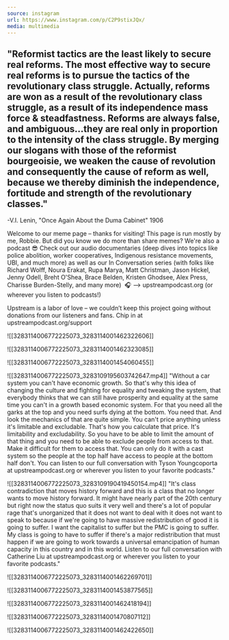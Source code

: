 ```yaml
---
source: instagram
url: https://www.instagram.com/p/C2P9stixJQx/
media: multimedia
---
```


## "Reformist tactics are the least likely to secure real reforms. The most effective way to secure real reforms is to pursue the tactics of the revolutionary class struggle. Actually, reforms are won as a result of the revolutionary class struggle, as a result of its independence mass force & steadfastness. Reforms are always false, and ambiguous...they are real only in proportion to the intensity of the class struggle. By merging our slogans with those of the reformist bourgeoisie, we weaken the cause of revolution and consequently the cause of reform as well, because we thereby diminish the independence, fortitude and strength of the revolutionary classes."
-V.I. Lenin, "Once Again About the Duma Cabinet" 1906

Welcome to our meme page – thanks for visiting! This page is run mostly by me, Robbie. But did you know we do more than share memes? We're also a podcast 😎 Check out our audio documentaries (deep dives into topics like police abolition, worker cooperatives, Indigenous resistance movements, UBI, and much more) as well as our In Conversation series (with folks like Richard Wolff, Noura Erakat, Rupa Marya, Matt Christman, Jason Hickel, Jenny Odell, Breht O'Shea, Brace Belden, Kristen Ghodsee, Alex Press, Charisse Burden-Stelly, and many more) 
🎧 —> upstreampodcast.org (or wherever you listen to podcasts!)

Upstream is a labor of love – we couldn’t keep this project going without donations from our listeners and fans. Chip in at upstreampodcast.org/support

![[3283114006772225073_3283114001462322606]]

![[3283114006772225073_3283114001462323085]]

![[3283114006772225073_3283114001454060455]]

![[3283114006772225073_3283109195603742647.mp4]]
	"Without a car system you can't have economic growth. So that's why this idea of
	changing the culture and fighting for equality and tweaking the system, that
	everybody thinks that we can still have prosperity and equality at the same time
	you can't in a growth based economic system. For that you need all the
	garks at the top and you need surfs dying at the bottom. You need that. And look
	the mechanics of that are quite simple. You can't price anything unless it's
	limitable and excludable. That's how you calculate that price. It's
	limitability and excludability. So you have to be able to limit the amount of
	that thing and you need to be able to exclude people from access to that.
	Make it difficult for them to access that. You can only do it with a cast
	system so the people at the top half have access to people at the bottom half
	don't. You can listen to our full conversation with Tyson Youngcoporta at
	upstreampodcast.org or wherever you listen to your favorite podcasts."


![[3283114006772225073_3283109190419450154.mp4]]
	"It's class contradiction that moves history forward and this is a class that no
	longer wants to move history forward. It might have nearly part of the 20th
	century but right now the status quo suits it very well and there's a lot of
	popular rage that's unorganized that it does not want to deal with it does not
	want to speak to because if we're going to have massive redistribution of good
	it is going to suffer. I want the capitalist to suffer but the PMC is going to
	suffer. My class is going to have to suffer if there's a major redistribution
	that must happen if we are going to work towards a universal emancipation of
	human capacity in this country and in this world. Listen to our full conversation
	with Catherine Liu at upstreampodcast.org or wherever you listen to your
	favorite podcasts."


![[3283114006772225073_3283114001462269701]]

![[3283114006772225073_3283114001453877565]]

![[3283114006772225073_3283114001462418194]]

![[3283114006772225073_3283114001470807112]]

![[3283114006772225073_3283114001462422650]]

